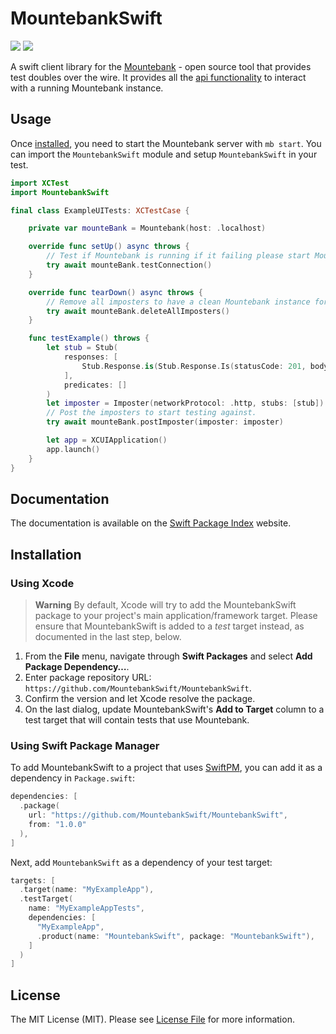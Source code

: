 # MountebankSwift

[![](https://img.shields.io/endpoint?url=https%3A%2F%2Fswiftpackageindex.com%2Fapi%2Fpackages%2FMountebankSwift%2FMountebankSwift%2Fbadge%3Ftype%3Dswift-versions)](https://swiftpackageindex.com/MountebankSwift/MountebankSwift)
[![](https://img.shields.io/endpoint?url=https%3A%2F%2Fswiftpackageindex.com%2Fapi%2Fpackages%2FMountebankSwift%2FMountebankSwift%2Fbadge%3Ftype%3Dplatforms)](https://swiftpackageindex.com/MountebankSwift/MountebankSwift)

A swift client library for the [Mountebank](https://www.mbtest.org/) - open source tool that
provides test doubles over the wire. It provides all the [api functionality](https://www.mbtest.org/docs/api/overview)
to interact with a running Mountebank instance.

## Usage

Once [installed](#installation), you need to start the Mountebank server with `mb start`. You can import the
`MountebankSwift` module and setup `MountebankSwift` in your test.

```swift
import XCTest
import MountebankSwift

final class ExampleUITests: XCTestCase {

    private var mounteBank = Mountebank(host: .localhost)

    override func setUp() async throws {
        // Test if Mountebank is running if it failing please start Mountebank with `mb start`.
        try await mounteBank.testConnection()
    }

    override func tearDown() async throws {
        // Remove all imposters to have a clean Mountebank instance for the next tests.
        try await mounteBank.deleteAllImposters()
    }

    func testExample() throws {
        let stub = Stub(
            responses: [
                Stub.Response.is(Stub.Response.Is(statusCode: 201, body: .text("text")))
            ],
            predicates: []
        )
        let imposter = Imposter(networkProtocol: .http, stubs: [stub])
        // Post the imposters to start testing against.
        try await mounteBank.postImposter(imposter: imposter)

        let app = XCUIApplication()
        app.launch()
    }
}
```

## Documentation

The documentation is available on the [Swift Package Index](https://swiftpackageindex.com/mountebankswift/mountebankswift/main/documentation) website.

## Installation

### Using Xcode

> **Warning**
> By default, Xcode will try to add the MountebankSwift package to your project's main application/framework target.
> Please ensure that MountebankSwift is added to a _test_ target instead, as documented in the last step, below.

 1. From the **File** menu, navigate through **Swift Packages** and select **Add Package Dependency…**.
 2. Enter package repository URL: `https://github.com/MountebankSwift/MountebankSwift`.
 3. Confirm the version and let Xcode resolve the package.
 4. On the last dialog, update MountebankSwift's **Add to Target** column to a test target that will contain
    tests that use Mountebank.

### Using Swift Package Manager

To add MountebankSwift to a project that uses [SwiftPM](https://swift.org/package-manager/), you can add it as a
dependency in `Package.swift`:

```swift
dependencies: [
  .package(
    url: "https://github.com/MountebankSwift/MountebankSwift",
    from: "1.0.0"
  ),
]
```

Next, add `MountebankSwift` as a dependency of your test target:

```swift
targets: [
  .target(name: "MyExampleApp"),
  .testTarget(
    name: "MyExampleAppTests",
    dependencies: [
      "MyExampleApp",
      .product(name: "MountebankSwift", package: "MountebankSwift"),
    ]
  )
]
```

## License

The MIT License (MIT). Please see [License File](LICENSE) for more information.
